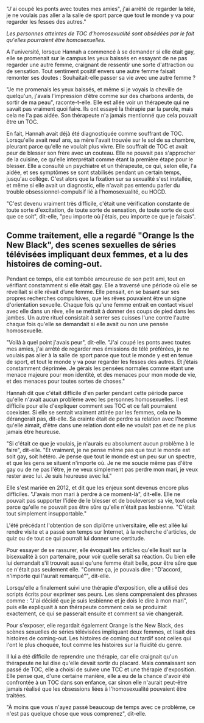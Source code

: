 "J'ai coupé les ponts avec toutes mes amies", j'ai arrêté de regarder la télé, je ne voulais pas aller a la salle de sport parce que tout le monde y va pour regarder les fesses des autres."

*Les personnes atteintes de TOC d'homosexualité sont obsédées par le fait qu'elles pourraient être homosexuelles.*

A l'université, lorsque Hannah a commencé à se demander si elle était gay, elle se promenait sur le campus les yeux baissés en essayant de ne pas regarder une autre femme, craignant de ressentir une sorte d'attraction ou de sensation. Tout sentiment positif envers une autre femme faisait remonter ses doutes : Souhaitait-elle passer sa vie avec une autre femme ?

"Je me promenais les yeux baissés, et même si je voyais la cheville de quelqu'un, j'avais l'impression d’être comme sur des charbons ardents, de sortir de ma peau", raconte-t-elle. Elle est allée voir un thérapeute qui ne savait pas vraiment quoi faire. Ils ont essayé la thérapie par la parole, mais cela ne l'a pas aidée. Son thérapeute n'a jamais mentionné que cela pouvait être un TOC.

En fait, Hannah avait déjà été diagnostiquée comme souffrant de TOC. Lorsqu'elle avait neuf ans, sa mère l'avait trouvée sur le sol de sa chambre, pleurant parce qu'elle ne voulait plus vivre. Elle souffrait de TOC et avait peur de blesser son frère avec un couteau. Elle ne pouvait pas s'approcher de la cuisine, ce qu'elle interprétait comme étant la première étape pour le blesser. Elle a consulté un psychiatre et un thérapeute, ce qui, selon elle, l'a aidée, et ses symptômes se sont stabilisés pendant un certain temps, jusqu'au collège. C'est alors que la fixation sur sa sexualité s'est installée, et même si elle avait un diagnostic, elle n'avait pas entendu parler du trouble obsessionnel-compulsif lié à l'homosexualité, ou HOCD.

"C'est devenu vraiment très difficile, c'était une vérification constante de toute sorte d'excitation, de toute sorte de sensation, de toute sorte de quoi que ce soit", dit-elle, "peu importe où j'étais, peu importe ce que je faisais".

## Comme traitement, elle a regardé "Orange Is the New Black", des scenes sexuelles de séries télévisées impliquant deux femmes, et a lu des histoires de coming-out.

Pendant ce temps, elle est tombée amoureuse de son petit ami, tout en vérifiant constamment si elle était gay. Elle a traversé une période où elle se réveillait si elle rêvait d’une femme. Elle pensait, en se basant sur ses propres recherches compulsives, que les rêves pouvaient être un signe d'orientation sexuelle. Chaque fois qu'une femme entrait en contact visuel avec elle dans un rêve, elle se mettait à donner des coups de pied dans les jambes. Un autre rituel consistait à serrer ses cuisses l'une contre l'autre chaque fois qu'elle se demandait si elle avait ou non une pensée homosexuelle.

"Voilà à quel point j'avais peur", dit-elle. "J'ai coupé les ponts avec toutes mes amies, j'ai arrêté de regarder mes émissions de télé préférées, je ne voulais pas aller à la salle de sport parce que tout le monde y est en tenue de sport, et tout le monde y va pour regarder les fesses des autres. Et j’étais constamment déprimée. Je gérais les pensées normales comme étant une menace majeure pour mon identité, et des menaces pour mon mode de vie, et des menaces pour toutes sortes de choses."

Hannah dit que c'était difficile d'en parler pendant cette période parce qu'elle n'avait aucun problème avec les personnes homosexuelles. Il est difficile pour elle d'expliquer comment ses TOC et ce fait pourraient coexister. Si elle se sentait vraiment attirée par les femmes, cela ne la dérangerait pas, dit-elle. Sa crainte était de perdre sa relation avec l'homme qu'elle aimait, d'être dans une relation dont elle ne voulait pas et de ne plus jamais être heureuse.

"Si c'était ce que je voulais, je n'aurais eu absolument aucun problème à le faire", dit-elle. "Et vraiment, je ne pense même pas que tout le monde est soit gay, soit hétéro. Je pense que tout le monde est un peu sur un spectre, et que les gens se situent n'importe où. Je ne me soucie même pas d'être gay ou de ne pas l'être, je ne veux simplement pas perdre mon mari, je veux rester avec lui. Je suis heureuse avec lui."

Elle s'est mariée en 2012, et dit que les enjeux sont devenus encore plus difficiles. "J'avais mon mari à perdre à ce moment-là", dit-elle. Elle ne pouvait pas supporter l'idée de le blesser et de bouleverser sa vie, tout cela parce qu'elle ne pouvait pas être sûre qu'elle n'était pas lesbienne. "C'était tout simplement insupportable."

L'été précédant l'obtention de son diplôme universitaire, elle est allée lui rendre visite et a passé son temps sur Internet, à la recherche d'articles, de quiz ou de tout ce qui pourrait lui donner une certitude.

Pour essayer de se rassurer, elle évoquait les articles qu'elle lisait sur la bisexualité à son partenaire, pour voir quelle serait sa réaction. Ou bien elle lui demandait s'il trouvait aussi qu'une femme était belle, pour être sûre que ce n'était pas seulement elle. "Comme ça, je pouvais dire : "D'accord, n'importe qui l'aurait remarqué"", dit-elle.

Lorsqu'elle a finalement suivi une thérapie d'exposition, elle a utilisé des scripts écrits pour exprimer ses peurs. Les siens comprenaient des phrases comme : "J'ai décidé que je suis lesbienne et je dois le dire à mon mari", puis elle expliquait à son thérapeute comment cela se produirait exactement, ce qui se passerait ensuite et comment sa vie changerait.

Pour s'exposer, elle regardait également Orange Is the New Black, des scènes sexuelles de séries télévisées impliquant deux femmes, et lisait des histoires de coming-out. Les histoires de coming out tardif sont celles qui l'ont le plus choquée, tout comme les histoires sur la fluidité du genre.

Il lui a été difficile de reprendre une thérapie, car elle craignait qu'un thérapeute ne lui dise qu'elle devait sortir du placard. Mais connaissant son passé de TOC, elle a choisi de suivre une TCC et une thérapie d'exposition. Elle pense que, d'une certaine manière, elle a eu de la chance d'avoir été confrontée à un TOC dans son enfance, car sinon elle n'aurait peut-être jamais réalisé que les obsessions liées à l'homosexualité pouvaient être traitées.

"À moins que vous n'ayez passé beaucoup de temps avec ce problème, ce n'est pas quelque chose que vous comprenez", dit-elle.
